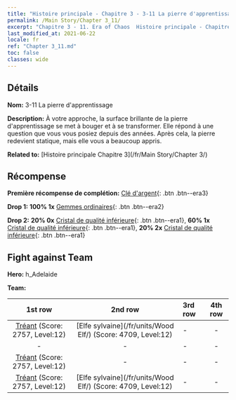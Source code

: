 ```yaml
---
title: "Histoire principale - Chapitre 3 - 3-11 La pierre d'apprentissage"
permalink: /Main Story/Chapter 3_11/
excerpt: "Chapitre 3 - 11. Era of Chaos  Histoire principale - Chapitre 3_11. 3-11 La pierre d'apprentissage"
last_modified_at: 2021-06-22
locale: fr
ref: "Chapter 3_11.md"
toc: false
classes: wide
---
```


## Détails

 **Nom:** 3-11 La pierre d'apprentissage

 **Description:** À votre approche, la surface brillante de la pierre d'apprentissage se met à bouger et à se transformer. Elle répond à une question que vous vous posiez depuis des années. Après cela, la pierre redevient statique, mais elle vous a beaucoup appris.

 **Related to:** [Histoire principale Chapitre 3](/fr/Main Story/Chapter 3/)

## Récompense

 **Première récompense de complétion:** [Clé d'argent](/ItemsFR/con_693/){: .btn .btn--era3}

 **Drop 1:** **100% 1x** [Gemmes ordinaires](/ItemsFR/mat_10/){: .btn .btn--era2}

 **Drop 2:** **20% 0x** [Cristal de qualité inférieure](/ItemsFR/mat_5/){: .btn .btn--era1}, **60% 1x** [Cristal de qualité inférieure](/ItemsFR/mat_5/){: .btn .btn--era1}, **20% 2x** [Cristal de qualité inférieure](/ItemsFR/mat_5/){: .btn .btn--era1}


## Fight against Team
 **Hero:** h_Adelaide

 **Team:**


  | 1st row | 2nd row | 3rd row | 4th row |
  |:----:|:----:|:----|:----:|
  | [Tréant](/fr/units/Treant/) (Score: 2757, Level:12)  | [Elfe sylvaine](/fr/units/Wood Elf/) (Score: 4709, Level:12)  | - | - |
  | - | - | - | - |
  | [Tréant](/fr/units/Treant/) (Score: 2757, Level:12)  | - | - | - |
  | [Tréant](/fr/units/Treant/) (Score: 2757, Level:12)  | [Elfe sylvaine](/fr/units/Wood Elf/) (Score: 4709, Level:12)  | - | - |


